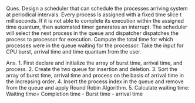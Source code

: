 Ques. Design a scheduler that can schedule the processes arriving system at periodical intervals. Every process is assigned with a fixed time slice t milliseconds. If it is not able to complete its execution within the assigned time quantum, then automated timer generates an interrupt. The scheduler will select the next process in the queue and dispatcher dispatches the process to processor for execution. Compute the total time for which processes were in the queue waiting for the processor. Take the input for CPU burst, arrival time and time quantum from the user.

Ans. 1. First declare and initialize the array of burst time, arrival time, and process.
     2. Create the two queue for insertion and deletion.
     3. Sort the array of burst time, arrival time and process on the basis of arrival time in the increasing order.
     4. Insert the process index in the queue and remove from the queue and apply Round Robin Algorithm.
     5. Calculate waiting time:
                  Waiting time= Completion time - Burst time - arrival time
